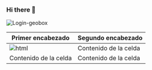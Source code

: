 ### Hi there 👋
![Login-geobox](https://user-images.githubusercontent.com/56373340/158001102-43e2ea05-5d84-4a3b-a8fa-403d0f28a0f5.png)

| Primer encabezado | Segundo encabezado |
| ------------- | ------------- |
| ![html](https://user-images.githubusercontent.com/56373340/158001258-825eb052-e260-4c57-9a2f-9066788bea05.png)  | Contenido de la celda  |
| Contenido de la celda  | Contenido de la celda  |


<!--
**ramiro1998/ramiro1998** is a ✨ _special_ ✨ repository because its `README.md` (this file) appears on your GitHub profile.

Here are some ideas to get you started:
Technologies:
| Comando | Descripción |
| --- | --- |
| git status | Enumera todos los archivos nuevos o modificados |
| git diff | Muestra las diferencias de archivo que no han sido preparadas |

- 🔭 I’m currently working on ...
- 🌱 I’m currently learning ...
- 👯 I’m looking to collaborate on ...
- 🤔 I’m looking for help with ...
- 💬 Ask me about ...
- 📫 How to reach me: ...
- 😄 Pronouns: ...
- ⚡ Fun fact: ...
-->
